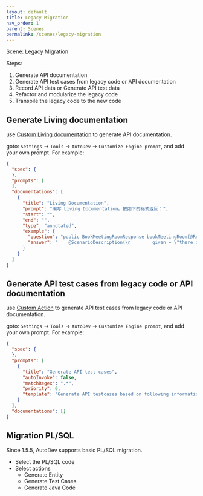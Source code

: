 ```yaml
---
layout: default
title: Legacy Migration
nav_order: 1
parent: Scenes
permalink: /scenes/legacy-migration
---
```


Scene: Legacy Migration

Steps:

1. Generate API documentation
2. Generate API test cases from legacy code or API documentation
3. Record API data or Generate API test data
4. Refactor and modularize the legacy code
5. Transpile the legacy code to the new code

## Generate Living documentation

use [Custom Living documentation](/custom/living-documentation) to generate API documentation.

goto: `Settings` -> `Tools` -> `AutoDev` -> `Customize Engine prompt`, and add your own prompt. For example:

```json
{
  "spec": {
  },
  "prompts": [
  ],
  "documentations": [
    {
      "title": "Living Documentation",
      "prompt": "编写 Living Documentation。按如下的格式返回：",
      "start": "",
      "end": "",
      "type": "annotated",
      "example": {
        "question": "public BookMeetingRoomResponse bookMeetingRoom(@RequestBody BookMeetingRoomRequest request) {\n        MeetingRoom meetingRoom = meetingRoomService.bookMeetingRoom(request.getMeetingRoomId());\n        BookMeetingRoomResponse response = new BookMeetingRoomResponse();\n        BeanUtils.copyProperties(meetingRoom, response);\n        return response;\n    }",
        "answer": "    @ScenarioDescription(\n        given = \"there is a meeting room available with ID 123\",\n        when = \"a user books the meeting room with ID 123\",\n        then = \"the booking response should contain the details of the booked meeting room\"\n    )"
      }
    }
  ]
}
```

## Generate API test cases from legacy code or API documentation

use [Custom Action](/custom/action) to generate API test cases from legacy code or API documentation.

goto: `Settings` -> `Tools` -> `AutoDev` -> `Customize Engine prompt`, and add your own prompt. For example:

```json
{
  "spec": {
  },
  "prompts": [
    {
      "title": "Generate API test cases",
      "autoInvoke": false,
      "matchRegex": ".*",
      "priority": 0,
      "template": "Generate API testcases based on following information: \n${METHOD_INPUT_OUTPUT}\nHere is the code:\n${SELECTION}"
    }
  ],
  "documentations": []
}
```

## Migration PL/SQL

Since 1.5.5, AutoDev supports basic PL/SQL migration.

- Select the PL/SQL code
- Select actions
    - Generate Entity
    - Generate Test Cases
    - Generate Java Code
